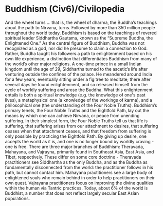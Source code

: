 # Buddhism (Civ6)/Civilopedia

And the wheel turns … that is, the wheel of dharma, the Buddha’s teachings about the path to Nirvana, turns. Followed by more than 350 million people throughout the world today, Buddhism is based on the teachings of revered spiritual leader Siddhartha Gautama, known as the “Supreme Buddha, the Enlightened One.”
As the central figure of Buddhism, Buddha was not recognized as a god, nor did he presume to claim a connection to God. Rather, Buddha taught his followers a path to enlightenment based on his own life experience, a distinction that differentiates Buddhism from many of the world’s other major religions.
A one-time prince in a small Indian kingdom until the age of 29, Siddhartha turned to the ascetic’s life after venturing outside the confines of the palace. He meandered around India for a few years, eventually sitting under a fig tree to meditate; there after several days he found enlightenment, and so released himself from the cycle of worldly suffering and arose the Buddha. What this enlightenment entails is both a spiritual knowledge (e.g. the knowledge of one's past lives), a metaphysical one (a knowledge of the workings of karma), and a philosophical one (the understanding of the Four Noble Truths).
Buddhism’s primary tenets, the Four Noble Truths and the Eightfold Path, lay out the means by which one can achieve Nirvana, or peace from unending suffering. In their simplest form, the Four Noble Truths tell us that life is suffering, that suffering arises from our attachment to desires, that suffering ceases when that attachment ceases, and that freedom from suffering is only possible by practicing the Eightfold Path. By giving up desire, one accepts the world as it is, and one is no longer bound by worldly craving - one is free.
There are three major branches of Buddhism: Theravada, Mahayana, and Vajrayna, primarily found in Southeast Asia, East Asia, and Tibet, respectively. These differ on some core doctrine - Theravada practitioners see Siddhartha as the only Buddha, and as the Buddha as fundamentally disconnected from the world: the practitioner follows in his path, but cannot contact him. Mahayana practitioners see a large body of enlightened souls who remain behind in order to help practitioners on their own quest. Vajrayana practitioners focus on improving the divine qualities within the human via Tantric practices. Today, about 6% of the world is Buddhist, a number that does not reflect largely secular East Asian populations.